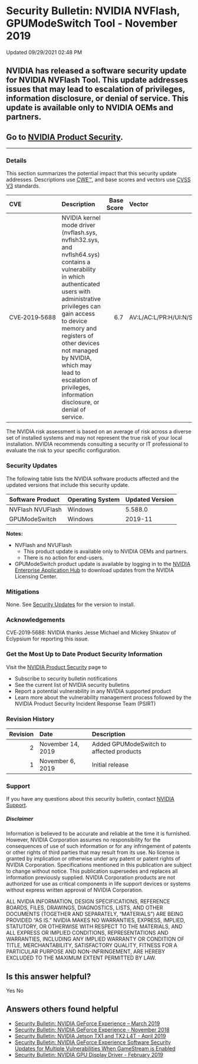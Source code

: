 

Security Bulletin: NVIDIA NVFlash, GPUModeSwitch Tool - November 2019
=====================================================================




 Updated 09/29/2021 02:48 PM



NVIDIA has released a software security update for NVIDIA NVFlash Tool. This update addresses issues that may lead to escalation of privileges, information disclosure, or denial of service. This update is available only to NVIDIA OEMs and partners.
--------------------------------------------------------------------------------------------------------------------------------------------------------------------------------------------------------------------------------------------------------


Go to [NVIDIA Product Security](https://www.nvidia.com/product-security/).
--------------------------------------------------------------------------






---




### Details


This section summarizes the potential impact that this security update addresses. Descriptions use [CWE™](https://cwe.mitre.org/), and base scores and vectors use [CVSS V3](https://www.first.org/cvss/user-guide) standards.


| CVE | Description | Base Score | Vector |
|:--------------|:----------------------------------------------------------------------------------------------------------------------------------------------------------------------------------------------------------------------------------------------------------------------------------------------------------------------------------------------|-------------:|:------------------------------------|
| CVE‑2019‑5688 | NVIDIA kernel mode driver (nvflash.sys, nvflsh32.sys, and nvflsh64.sys) contains a vulnerability in which authenticated users with administrative privileges can gain access to device memory and registers of other devices not managed by NVIDIA, which may lead to escalation of privileges, information disclosure, or denial of service. | 6.7 | AV:L/AC:L/PR:H/UI:N/S:U/C:H/I:H/A:H |
The NVIDIA risk assessment is based on an average of risk across a diverse set of installed systems and may not represent the true risk of your local installation. NVIDIA recommends consulting a security or IT professional to evaluate the risk to your specific configuration.


### Security Updates


The following table lists the NVIDIA software products affected and the updated versions that include this security update.


| Software Product | Operating System | Updated Version |
|:-------------------|:-------------------|:------------------|
| NVFlash NVUFlash | Windows | 5.588.0 |
| GPUModeSwitch | Windows | 2019-11 |
**Notes:**


* NVFlash and NVUFlash
	+ This product update is available only to NVIDIA OEMs and partners.
	+ There is no action for end-users.
* GPUModeSwitch product update is available by logging in to the [NVIDIA Enterprise Application Hub](https://nvid.nvidia.com/dashboard/) to download updates from the NVIDIA Licensing Center.


### Mitigations


None. See [Security Updates](#security-updates) for the version to install.


### Acknowledgements


CVE‑2019‑5688: NVIDIA thanks Jesse Michael and Mickey Shkatov of Eclypsium for reporting this issue.


### Get the Most Up to Date Product Security Information


Visit the [NVIDIA Product Security](https://www.nvidia.com/security) page to


* Subscribe to security bulletin notifications
* See the current list of NVIDIA security bulletins
* Report a potential vulnerability in any NVIDIA supported product
* Learn more about the vulnerability management process followed by the NVIDIA Product Security Incident Response Team (PSIRT)


### Revision History


| Revision | Date | Description |
|-----------:|:------------------|:-----------------------------------------|
| 2 | November 14, 2019 | Added GPUModeSwitch to affected products |
| 1 | November 6, 2019 | Initial release |
### Support


If you have any questions about this security bulletin, contact [NVIDIA Support](https://www.nvidia.com/object/support.html).


##### Disclaimer


Information is believed to be accurate and reliable at the time it is furnished. However, NVIDIA Corporation assumes no responsibility for the consequences of use of such information or for any infringement of patents or other rights of third parties that may result from its use. No license is granted by implication or otherwise under any patent or patent rights of NVIDIA Corporation. Specifications mentioned in this publication are subject to change without notice. This publication supersedes and replaces all information previously supplied. NVIDIA Corporation products are not authorized for use as critical components in life support devices or systems without express written approval of NVIDIA Corporation.


ALL NVIDIA INFORMATION, DESIGN SPECIFICATIONS, REFERENCE BOARDS, FILES, DRAWINGS, DIAGNOSTICS, LISTS, AND OTHER DOCUMENTS (TOGETHER AND SEPARATELY, “MATERIALS”) ARE BEING PROVIDED “AS IS.” NVIDIA MAKES NO WARRANTIES, EXPRESS, IMPLIED, STATUTORY, OR OTHERWISE WITH RESPECT TO THE MATERIALS, AND ALL EXPRESS OR IMPLIED CONDITIONS, REPRESENTATIONS AND WARRANTIES, INCLUDING ANY IMPLIED WARRANTY OR CONDITION OF TITLE, MERCHANTABILITY, SATISFACTORY QUALITY, FITNESS FOR A PARTICULAR PURPOSE AND NON-INFRINGEMENT, ARE HEREBY EXCLUDED TO THE MAXIMUM EXTENT PERMITTED BY LAW.










Is this answer helpful?
-----------------------



Yes
No







Answers others found helpful
----------------------------


* [Security Bulletin: NVIDIA GeForce Experience – March 2019](/app/answers/detail/a_id/4784/related/1)
* [Security Bulletin: NVIDIA GeForce Experience - November 2018](/app/answers/detail/a_id/4740/related/1)
* [Security Bulletin: NVIDIA Jetson TX1 and TX2 L4T - April 2019](/app/answers/detail/a_id/4787/related/1)
* [Security Bulletin: NVIDIA GeForce Experience Software Security Updates for Multiple Vulnerabilities When GameStream is Enabled](/app/answers/detail/a_id/4685/related/1)
* [Security Bulletin: NVIDIA GPU Display Driver - February 2019](/app/answers/detail/a_id/4772/related/1)









